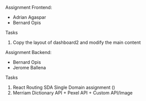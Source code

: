 Assignment Frontend:
- Adrian Agaspar
- Bernard Opis

Tasks

1. Copy the layout of dashboard2 and modify the main content



Assignment Backend: 

- Bernard Opis
- Jerome Ballena

Tasks

1. React Routing SDA Single Domain assignment ()
2. Merriam Dictionary API + Pexel API + Custom API/Image
